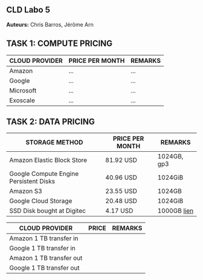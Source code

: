 ## CLD Labo 5 

**Auteurs:** Chris Barros, Jérôme Arn



## TASK 1: COMPUTE PRICING



| CLOUD PROVIDER | PRICE PER MONTH | REMARKS |
| -------------- | --------------- | ------- |
| Amazon         | ...             | ...     |
| Google         | ...             | ...     |
| Microsoft      | ...             | ...     |
| Exoscale       | ...             | ...     |



## TASK 2: DATA PRICING



| STORAGE METHOD                         | PRICE PER MONTH | REMARKS                                                      |
| -------------------------------------- | --------------- | ------------------------------------------------------------ |
| Amazon Elastic Block Store             | 81.92 USD       | 1024GB, gp3                                                  |
| Google Compute Engine Persistent Disks | 40.96 USD       | 1024GiB                                                      |
| Amazon S3                              | 23.55 USD       | 1024GB                                                       |
| Google Cloud Storage                   | 20.48 USD       | 1024GiB                                                      |
| SSD Disk bought at Digitec             | 4.17 USD        | 1000GB [lien](https://www.digitec.ch/de/s1/product/samsung-ssd-980-1000gb-m2-2280-ssd-14962232) |

| CLOUD PROVIDER           | PRICE | REMARKS |
| ------------------------ | ----- | ------- |
| Amazon 1 TB transfer in  |       |         |
| Google 1 TB transfer in  |       |         |
| Amazon 1 TB transfer out |       |         |
| Google 1 TB transfer out |       |         |

